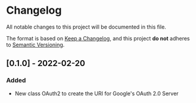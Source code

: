 # Changelog
All notable changes to this project will be documented in this file.

The format is based on [Keep a Changelog](https://keepachangelog.com/en/1.0.0/),
and this project **do not** adheres to [Semantic Versioning](https://semver.org/spec/v2.0.0.html).

## [0.1.0] - 2022-02-20
### Added
- New class OAuth2 to create the URI for Google's OAuth 2.0 Server

